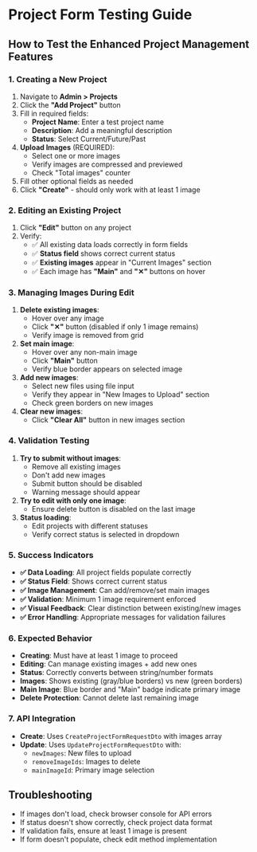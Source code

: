 # Project Form Testing Guide

## How to Test the Enhanced Project Management Features

### 1. Creating a New Project
1. Navigate to **Admin > Projects**
2. Click the **"Add Project"** button
3. Fill in required fields:
   - **Project Name**: Enter a test project name
   - **Description**: Add a meaningful description
   - **Status**: Select Current/Future/Past
4. **Upload Images** (REQUIRED):
   - Select one or more images
   - Verify images are compressed and previewed
   - Check "Total images" counter
5. Fill other optional fields as needed
6. Click **"Create"** - should only work with at least 1 image

### 2. Editing an Existing Project
1. Click **"Edit"** button on any project
2. Verify:
   - ✅ All existing data loads correctly in form fields
   - ✅ **Status field** shows correct current status
   - ✅ **Existing images** appear in "Current Images" section
   - ✅ Each image has **"Main"** and **"✕"** buttons on hover

### 3. Managing Images During Edit
1. **Delete existing images**:
   - Hover over any image
   - Click **"✕"** button (disabled if only 1 image remains)
   - Verify image is removed from grid
2. **Set main image**:
   - Hover over any non-main image
   - Click **"Main"** button
   - Verify blue border appears on selected image
3. **Add new images**:
   - Select new files using file input
   - Verify they appear in "New Images to Upload" section
   - Check green borders on new images
4. **Clear new images**:
   - Click **"Clear All"** button in new images section

### 4. Validation Testing
1. **Try to submit without images**:
   - Remove all existing images
   - Don't add new images
   - Submit button should be disabled
   - Warning message should appear
2. **Try to edit with only one image**:
   - Ensure delete button is disabled on the last image
3. **Status loading**:
   - Edit projects with different statuses
   - Verify correct status is selected in dropdown

### 5. Success Indicators
- **✅ Data Loading**: All project fields populate correctly
- **✅ Status Field**: Shows correct current status
- **✅ Image Management**: Can add/remove/set main images
- **✅ Validation**: Minimum 1 image requirement enforced
- **✅ Visual Feedback**: Clear distinction between existing/new images
- **✅ Error Handling**: Appropriate messages for validation failures

### 6. Expected Behavior
- **Creating**: Must have at least 1 image to proceed
- **Editing**: Can manage existing images + add new ones
- **Status**: Correctly converts between string/number formats
- **Images**: Shows existing (gray/blue borders) vs new (green borders)
- **Main Image**: Blue border and "Main" badge indicate primary image
- **Delete Protection**: Cannot delete last remaining image

### 7. API Integration
- **Create**: Uses `CreateProjectFormRequestDto` with images array
- **Update**: Uses `UpdateProjectFormRequestDto` with:
  - `newImages`: New files to upload
  - `removeImageIds`: Images to delete
  - `mainImageId`: Primary image selection

## Troubleshooting
- If images don't load, check browser console for API errors
- If status doesn't show correctly, check project data format
- If validation fails, ensure at least 1 image is present
- If form doesn't populate, check edit method implementation
